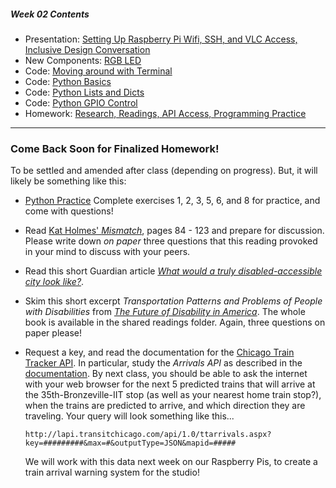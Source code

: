 ##### Week 02 Contents
- Presentation: [Setting Up Raspberry Pi Wifi, SSH, and VLC Access, Inclusive Design Conversation](readme.md)
- New Components: [RGB LED](circuits.md)
- Code: [Moving around with Terminal](terminal.md)
- Code: [Python Basics](python-basics.md)
- Code: [Python Lists and Dicts](python-lists.md)
- Code: [Python GPIO Control](python-gpio.md)
- Homework: [Research, Readings, API Access, Programming Practice](homework.md)

-----

### Come Back Soon for Finalized Homework!

To be settled and amended after class (depending on progress). But, it will likely be something like this:

- [Python Practice](https://www.practicepython.org)
	Complete exercises 1, 2, 3, 5, 6, and 8 for practice, and come with questions!

- Read [Kat Holmes' *Mismatch*](https://drive.google.com/drive/folders/1lRB-g2c6-mOYRbo-Usb9As9pjDypJPDH?usp=sharing), pages 84 - 123 and prepare for discussion. Please write down *on paper* three questions that this reading provoked in your mind to discuss with your peers.

- Read this short Guardian article [*What would a truly disabled-accessible city look like?*](https://www.theguardian.com/cities/2018/feb/14/what-disability-accessible-city-look-like). 

- Skim this short excerpt *Transportation Patterns and Problems of People with Disabilities* from [*The Future of Disability in America*](https://www.ncbi.nlm.nih.gov/books/NBK11420/). The whole book is available in the shared readings folder. Again, three questions on paper please!

- Request a key, and read the documentation for the [Chicago Train Tracker API](https://www.transitchicago.com/developers/traintracker/). In particular, study the *Arrivals API* as described in the [documentation](https://www.transitchicago.com/developers/ttdocs/). By next class, you should be able to ask the internet with your web browser for the next 5 predicted trains that will arrive at the 35th-Bronzeville-IIT stop (as well as your nearest home train stop?), when the trains are predicted to arrive, and which direction they are traveling. Your query will look something like this...

	```
	http://lapi.transitchicago.com/api/1.0/ttarrivals.aspx?key=#########&max=#&outputType=JSON&mapid=#####
	```

	We will work with this data next week on our Raspberry Pis, to create a train arrival warning system for the studio!
